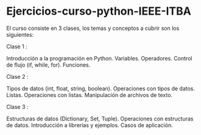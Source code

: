 # Ejercicios-curso-python-IEEE-ITBA
El curso consiste en 3 clases, los temas y conceptos a cubrir son los siguientes:

Clase 1 :

Introducción a la programación en Python.
Variables.
Operadores.
Control de flujo (if, while, for).
Funciones.

Clase 2 :

Tipos de datos (int, float, string, boolean).
Operaciones con tipos de datos.
Listas.
Operaciones con listas.
Manipulación de archivos de texto.

Clase 3 :

Estructuras de datos (Dictionary, Set, Tuple).
Operaciones con estructuras de datos.
Introducción a librerías y ejemplos.
Casos de aplicación.
